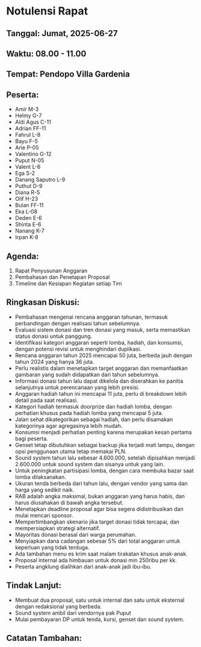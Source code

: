 # Notulensi Rapat
## Tanggal: Jumat, 2025-06-27
## Waktu: 08.00 - 11.00
## Tempat: Pendopo Villa Gardenia
## Peserta:
- Amir M-3
- Helmy G-7
- Aldi Agus C-11
- Adrian FF-11
- Fahrul L-8
- Bayu F-5
- Arie P-05
- Valentino G-12
- Puput N-05
- Valent L-6
- Ega S-2
- Danang Saputro L-9
- Puthut D-9
- Diana R-5
- Olif H-23
- Bulan FF-11
- Eka L-08
- Deden E-6
- Shinta E-6
- Nanang K-7
- Irpan K-8
  
## Agenda:
1. Rapat Penyusunan Anggaran
2. Pembahasan dan Penetapan Proposal
3. Timeline dan Kesiapan Kegiatan setiap Tim
   
## Ringkasan Diskusi:
- Pembahasan mengenai rencana anggaran tahunan, termasuk perbandingan dengan realisasi tahun sebelumnya.
- Evaluasi sistem donasi dan tren donasi yang masuk, serta memastikan status donasi untuk panggung.
- Identifikasi kategori anggaran seperti lomba, hadiah, dan konsumsi, dengan potensi revisi untuk menghindari duplikasi.
- Rencana anggaran tahun 2025 mencapai 50 juta, berbeda jauh dengan tahun 2024 yang hanya 36 juta.
- Perlu realistis dalam menetapkan target anggaran dan memanfaatkan gambaran yang sudah didapatkan dari tahun sebelumnya.
- Informasi donasi tahun lalu dapat dikelola dan diserahkan ke panitia selanjutnya untuk perencanaan yang lebih presisi.
- Anggaran hadiah tahun ini mencapai 11 juta, perlu di breakdown lebih detail pada saat realisasi.
- Kategori hadiah termasuk doorprize dan hadiah lomba, dengan perhatian khusus pada hadiah lomba yang mencapai 5 juta.
- Jalan sehat dikategorikan sebagai hadiah, dan perlu disamakan kategorinya agar agregasinya lebih mudah.
- Konsumsi menjadi perhatian penting karena merupakan kesan pertama bagi peserta.
- Genset tetap dibutuhkan sebagai backup jika terjadi mati lampu, dengan opsi penggunaan utama tetap memakai PLN.
- Sound system tahun lalu sebesar 4.600.000, setelah dipisahkan menjadi 2.600.000 untuk sound system dan sisanya untuk yang lain.
- Untuk peningkatan partisipasi lomba, dengan cara membuka bazar saat lomba dilaksanakan.
- Ukuran tenda berbeda dari tahun lalu, dengan vendor yang sama dan harga yang sedikit naik.
- RAB adalah angka maksimal, bukan anggaran yang harus habis, dan harus diusahakan di bawah angka tersebut.
- Menetapkan deadline proposal agar bisa segera didistribusikan dan mulai mencari sponsor.
- Mempertimbangkan skenario jika target donasi tidak tercapai, dan mempersiapkan strategi alternatif.
- Mayoritas donasi berasal dari warga perumahan.
- Menyiapkan dana cadangan sebesar 5% dari total anggaran untuk keperluan yang tidak terduga.
- Ada tambahan menu es krim saat malam tirakatan khusus anak-anak.
- Proposal internal ada himbauan untuk donasi min 250ribu per kk.
- Peserta angklung dialihkan dari anak-anak jadi ibu-ibu.

## Tindak Lanjut:
- Membuat dua proposal, satu untuk internal dan satu untuk eksternal dengan redaksional yang berbeda.
- Sound system ambil dari vendornya pak Puput
- Mulai pembayaran DP untuk tenda, kursi, genset dan sound system.
  
## Catatan Tambahan:
